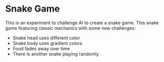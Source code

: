 # Snake Game
This is an experiment to challenge AI to create a snake game.
This snake game featuring classic mechanics with some new challenges:
- Snake head uses different color
- Snake body uses gradient colors
- Food fades away over time
- There is another snake playing randomly
